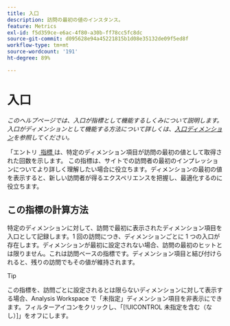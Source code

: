 ```yaml
---
title: 入口
description: 訪問の最初の値のインスタンス。
feature: Metrics
exl-id: f5d359ce-e6ac-4f80-a30b-ff78cc5fc8dc
source-git-commit: d095628e94a45221815b1d08e35132de09f5ed8f
workflow-type: tm+mt
source-wordcount: '191'
ht-degree: 89%

---
```


# 入口

*このヘルプページでは、入口が指標として機能するしくみについて説明します。入口がディメンションとして機能する方法について詳しくは、[入口ディメンション](../dimensions/entry-dimensions.md)を参照してください。*

「エントリ [&#x200B; 指標 &#x200B;](overview.md) は、特定のディメンション項目が訪問の最初の値として取得された回数を示します。 この指標は、サイトでの訪問者の最初のインプレッションについてより詳しく理解したい場合に役立ちます。ディメンションの最初の値を表示すると、新しい訪問者が得るエクスペリエンスを把握し、最適化するのに役立ちます。

## この指標の計算方法

特定のディメンションに対して、訪問で最初に表示されたディメンション項目を入口として記録します。1 回の訪問につき、ディメンションごとに 1 つの入口が存在します。ディメンションが最初に設定されない場合、訪問の最初のヒットとは限りません。これは訪問ベースの指標です。ディメンション項目と結び付けられると、残りの訪問でもその値が維持されます。

>[!TIP]
>
>この指標を、訪問ごとに設定されるとは限らないディメンションに対して表示する場合、Analysis Workspace で「未指定」ディメンション項目を非表示にできます。フィルターアイコンをクリックし、「[!UICONTROL 未指定を含む（なし）]」をオフにします。
